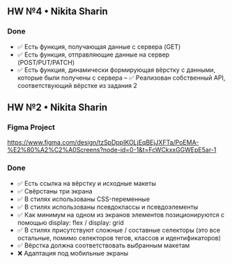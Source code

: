 ## HW №4 • Nikita Sharin

### Done
- ✅ Есть функция, получающая данные с сервера (GET)
- ✅ Есть функция, отправляющие данные на сервер (POST/PUT/PATCH)
- ✅ Есть функция, динамически формирующая вёрстку с данными, которые были получены с сервера
– ✅ Реализован собственный API, соответствующий вёрстке из задания 2 

## HW №2 • Nikita Sharin

### Figma Project
https://www.figma.com/design/tzSpDppIKOLjEqBEjJXFTa/PoEMA-%E2%80%A2%C2%A0Screens?node-id=0-1&t=FcWCkxxGGWEpE5ar-1

### Done
- ✅ Есть ссылка на вёрстку и исходные макеты
- ✅ Свёрстаны три экрана
- ✅ В стилях использованы CSS-переменные
- ✅ В стилях использованы псевдоклассы и псевдоэлементы
- ✅ Как минимум на одном из экранов элементов позиционируются с помощью display: flex / display: grid
- ✅ В стилях присутствуют сложные / составные селекторы (это все остальные, помимо селекторов тегов, классов и идентификаторов)
- ✅ Вёрстка должна соответствовать выбранным макетам
- ❌ Адаптация под мобильные экраны
